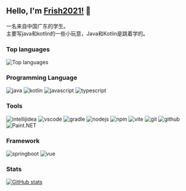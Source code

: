 ## Hello, I'm [Frish2021!](https://github.com/CoderFrish) 👋

一名来自中国广东的学生。\
主要写java和kotlin的一些小玩意，Java和Kotlin是跳着学的。

### Top languages
![Top languages](https://github-readme-stats.vercel.app/api/top-langs/?username=CoderFrish&layout=compact&locale=cn)

### Programming Language

![java](https://img.shields.io/badge/-Java-blue?style=for-the-badge&logo=OpenJDK&logoColor=white)
![kotlin](https://img.shields.io/badge/-Kotlin-blue?style=for-the-badge&logo=kotlin&logoColor=white)
![javascript](https://img.shields.io/badge/-JavaScript-blue?style=for-the-badge&logo=javascript&logoColor=white)
![typescript](https://img.shields.io/badge/-TypeScript-blue?style=for-the-badge&logo=typescript&logoColor=white)

### Tools
![intellijidea](https://img.shields.io/badge/-IntelliJ_IDEA-black?style=for-the-badge&logo=intellijidea&logoColor=white)
![vscode](https://img.shields.io/badge/-Visual_Studio_Code-black?style=for-the-badge&logo=materialdesignicons&logoColor=white)
![gradle](https://img.shields.io/badge/-Gradle-black?style=for-the-badge&logo=gradle&logoColor=white)
![nodejs](https://img.shields.io/badge/-Node.js-black?style=for-the-badge&logo=node.js&logoColor=white)
![npm](https://img.shields.io/badge/-NPM-black?style=for-the-badge&logo=npm&logoColor=white)
![vite](https://img.shields.io/badge/-Vite-black?style=for-the-badge&logo=vite&logoColor=white)
![git](https://img.shields.io/badge/-Git-black?style=for-the-badge&logo=git&logoColor=white)
![github](https://img.shields.io/badge/Github-black?style=for-the-badge&logo=github&logoColor=white)
![Paint.NET](https://img.shields.io/badge/Paint.NET-black?style=for-the-badge&logo=materialdesignicons&logoColor=white)

### Framework
![springboot](https://img.shields.io/badge/Springboot-green?style=for-the-badge&logo=springboot&logoColor=white)
![vue](https://img.shields.io/badge/Netty-green?style=for-the-badge&logo=vue.js&logoColor=white)

### Stats
[![GitHub stats](https://github-readme-stats.vercel.app/api?username=CoderFrish&show_icons=true&locale=cn)](https://github.com/CoderFrish)
